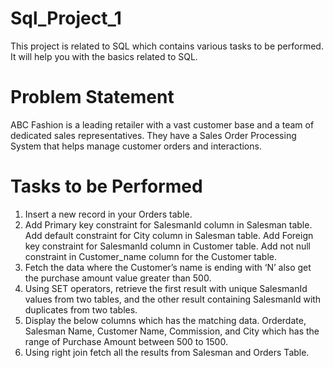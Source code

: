 # Sql_Project_1
This project is related to SQL which contains various tasks to be performed. It will help you with the basics related to SQL. 
# Problem Statement
ABC Fashion is a leading retailer with a vast customer base and a team of dedicated sales
representatives. They have a Sales Order Processing System that helps manage customer
orders and interactions.
# Tasks to be Performed
1. Insert a new record in your Orders table.
2. Add Primary key constraint for SalesmanId column in Salesman table. Add default
constraint for City column in Salesman table. Add Foreign key constraint for SalesmanId
column in Customer table. Add not null constraint in Customer_name column for the
Customer table.
3. Fetch the data where the Customer’s name is ending with ‘N’ also get the purchase
amount value greater than 500.
4. Using SET operators, retrieve the first result with unique SalesmanId values from two
tables, and the other result containing SalesmanId with duplicates from two tables.
5. Display the below columns which has the matching data.
Orderdate, Salesman Name, Customer Name, Commission, and City which has the
range of Purchase Amount between 500 to 1500.
6. Using right join fetch all the results from Salesman and Orders Table.
